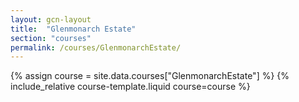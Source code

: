 ```yaml
---
layout: gcn-layout
title:  "Glenmonarch Estate"
section: "courses"
permalink: /courses/GlenmonarchEstate/
---
```


{% assign course = site.data.courses["GlenmonarchEstate"] %}
{% include_relative course-template.liquid course=course %}
